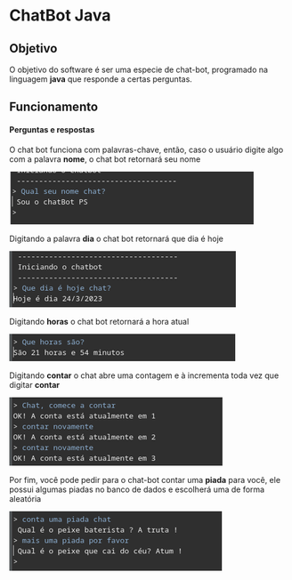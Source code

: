 # ChatBot Java

## Objetivo  

O objetivo do software é ser uma especie de chat-bot, programado na linguagem **java** que responde a certas perguntas.

## Funcionamento  

#### Perguntas e respostas  

O chat bot funciona com palavras-chave, então, caso o usuário digite algo com a palavra **nome**, o chat bot retornará seu nome

![Pergunta Nome CHATBOT](https://github.com/pauloszuparits/Imagens/blob/d9ba44d6c2f280e418382247fcd0b9140ed02426/imgChatBot/NomeCHATBOT.png)

Digitando a palavra **dia** o chat bot retornará que dia é hoje  

![Pergunta dia CHATBOT](https://github.com/pauloszuparits/Imagens/blob/d9ba44d6c2f280e418382247fcd0b9140ed02426/imgChatBot/DiaCHATBOT.png)  

Digitando **horas** o chat bot retornará a hora atual  

![Pergunta horas CHATBOT](https://github.com/pauloszuparits/Imagens/blob/d9ba44d6c2f280e418382247fcd0b9140ed02426/imgChatBot/HoraCHATBOT.png)  

Digitando **contar** o chat abre uma contagem e à incrementa toda vez que digitar **contar**  

![Pedir para contar CHATBOT](https://github.com/pauloszuparits/Imagens/blob/d9ba44d6c2f280e418382247fcd0b9140ed02426/imgChatBot/ContarCHATBOT.png)  

Por fim, você pode pedir para o chat-bot contar uma **piada** para você, ele possui algumas piadas no banco de dados e escolherá uma de forma aleatória  

![Pedir piada CHATBOT](https://github.com/pauloszuparits/Imagens/blob/d9ba44d6c2f280e418382247fcd0b9140ed02426/imgChatBot/PiadaCHATBOT.png)
